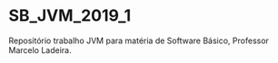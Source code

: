 # SB_JVM_2019_1
Repositório trabalho JVM para matéria de Software Básico, Professor Marcelo Ladeira.  
